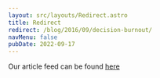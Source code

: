 ```yaml
---
layout: src/layouts/Redirect.astro
title: Redirect
redirect: /blog/2016/09/decision-burnout/
navMenu: false
pubDate: 2022-09-17
---
```

<div>
Our article feed can be found <a href="/blog/2016/09/decision-burnout/">here</a>
</div>
